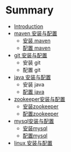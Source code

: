 # Summary

* [Introduction](README.md)
* [maven 安装与配置](maven.md)
   * [安装 maven](maven_install.md)
   * [配置 maven](maven_configure.md)
* [git 安装与配置](git.md)
   * 安装 git
   * 配置 git
* [java 安装与配置](java.md)
   * 安装 java
   * [配置 java](java_configure.md)
* [zookeeper安装与配置](zookeeper.md)
   * [安装zookeeper](zookeeper_install.md)
   * [配置zookeeper](zookeeper_configure.md)
* [mysql安装与配置](mysql.md)
   * [安装mysql](mysql_install.md)
   * [配置mysql](mysql_configure.md)
* [linux 安装与配置](linux.md)

